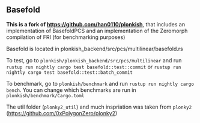 ## Basefold

**This is a fork of https://github.com/han0110/plonkish**, that includes an implementation of BasefoldPCS and an implementation of the Zeromorph compilation of FRI (for benchmarking purposes)

Basefold is located in plonkish_backend/src/pcs/multilinear/basefold.rs

To test, go to `plonkish/plonkish_backend/src/pcs/multilinear` and run `rustup run nightly cargo test basefold::test::commit` or `rustup run nightly cargo test basefold::test::batch_commit`

To benchmark, go to `plonkish/benchmark` and run `rustup run nightly cargo bench`. You can change which benchmarks are run in `plonkish/benchmark/Cargo.toml`

The util folder (`plonky2_util`) and much inspriation was taken from `plonky2` (https://github.com/0xPolygonZero/plonky2)
